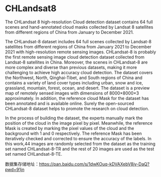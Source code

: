 # CHLandsat8
The CHLandsat 8 high-resolution Cloud detection dataset contains 64 full scenes and hand-annotated cloud masks collected by Landsat 8 satellites from different regions of China from January to December 2021.

The CHLandsat-8 dataset includes 64 full scenes collected by Landsat-8 satellites from different regions of China from January 2021 to December 2021 with high-resolution remote sensing images. CHLandsat-8 is probably the first remote sensing image cloud detection dataset collected from Landsat-8 satellites in China. Moreover, the scenes in CHLandsat-8 are more complex and diverse than previous datasets, making it more challenging to achieve high accuracy cloud detection. The dataset covers the Northwest, North, Qinghai-Tibet, and South regions of China and contains a variety of land cover types including urban, snow and ice, grassland, mountain, forest, ocean, and desert. The dataset is a preview map of remotely sensed images with dimensions of 8000×8000×3 approximately. In addition, the reference cloud Mask for the dataset has been annotated and is available online. Surely the open-sourced CHLandsat-8 dataset helps to promote the research on cloud detection.

In the process of building the dataset, the experts manually mark the position of the cloud in the image pixel by pixel. Meanwhile, the reference Mask is created by marking the pixel values of the cloud and the background with 1 and 0 respectively. The reference Mask has been iteratively checked and corrected to ensure the accuracy of the labels. In this work,44 images are randomly selected from the dataset as the training set named CHLandsat-8-TR and the rest of 20 images are used as the test set named CHLandsat-8-TE.

数据集存储地址：https://pan.baidu.com/s/1dwKOuq-kDVAXebV8jy-DaQ?pwd=91jn

